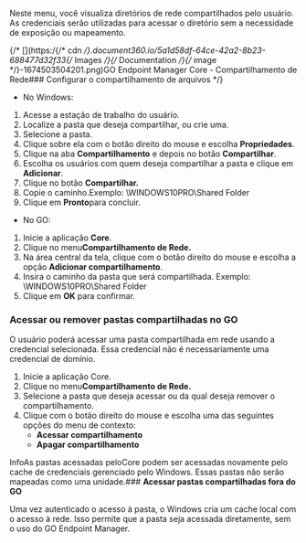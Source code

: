 Neste menu, você visualiza diretórios de rede compartilhados pelo usuário. As credenciais serão utilizadas para acessar o diretório sem a necessidade de exposição ou mapeamento.

{/* [](https:/{/* cdn */}.document360.io/5a1d58df-64ce-42a2-8b23-688477d32f33{/* Images */}{/* Documentation */}{/* image */}-1674503504201.png)GO Endpoint Manager Core \- Compartilhamento de Rede### Configurar o compartilhamento de arquivos */}

* No Windows:
1. Acesse a estação de trabalho do usuário.
2. Localize a pasta que deseja compartilhar, ou crie uma.
3. Selecione a pasta.
4. Clique sobre ela com o botão direito do mouse e escolha **Propriedades**.
5. Clique na aba **Compartilhamento** e depois no botão **Compartilhar**.
6. Escolha os usuários com quem deseja compartilhar a pasta e clique em **Adicionar**.
7. Clique no botão **Compartilhar.**
8. Copie o caminho.Exemplo: \\WINDOWS10PRO\\Shared Folder
9. Clique em **Pronto**para concluir.
* No GO:
1. Inicie a aplicação **Core**.
2. Clique no menu**Compartilhamento de Rede.**
3. Na área central da tela, clique com o botão direito do mouse e escolha a opção **Adicionar compartilhamento**.
4. Insira o caminho da pasta que será compartilhada. Exemplo: \\WINDOWS10PRO\\Shared Folder
5. Clique em **OK** para confirmar.

### **Acessar ou remover pastas compartilhadas no GO**

O usuário poderá acessar uma pasta compartilhada em rede usando a credencial selecionada. Essa credencial não é necessariamente uma credencial de domínio.

1. Inicie a aplicação Core.
2. Clique no menu**Compartilhamento de Rede.**
3. Selecione a pasta que deseja acessar ou da qual deseja remover o compartilhamento.
4. Clique com o botão direito do mouse e escolha uma das seguintes opções do menu de contexto:
	* **Acessar compartilhamento**
	* **Apagar compartilhamento**

InfoAs pastas acessadas peloCore podem ser acessadas novamente pelo cache de credenciais gerenciado pelo Windows. Essas pastas não serão mapeadas como uma unidade.### **Acessar pastas compartilhadas fora do GO**

Uma vez autenticado o acesso à pasta, o Windows cria um cache local com o acesso à rede. Isso permite que a pasta seja acessada diretamente, sem o uso do GO Endpoint Manager.

